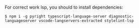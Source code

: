 For correct work lsp, you should to install dependencies:
```shell
$ npm i -g pyright typescript-language-server diagnostic-languageserver vscode-langservers-extracted stylelint-lsp
```
